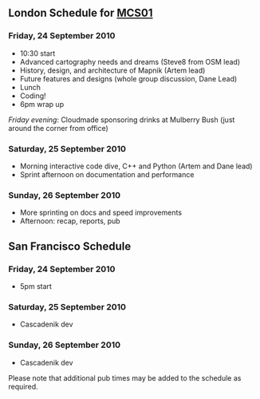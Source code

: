 <!-- Name: MapnikCodeSprint/MCS01/Schedule -->
<!-- Version: 1 -->
<!-- Last-Modified: 2010/09/29 03:23:46 -->
<!-- Author: springmeyer -->
## London Schedule for [MCS01](MapnikCodeSprint_MCS01)

### Friday, 24 September 2010

 * 10:30 start
 * Advanced cartography needs and dreams (Steve8 from OSM lead)
 * History, design, and architecture of Mapnik (Artem lead)
 * Future features and designs (whole group discussion, Dane Lead)
 * Lunch
 * Coding!
 * 6pm wrap up 

*Friday evening*: Cloudmade sponsoring drinks at Mulberry Bush (just around the corner from office)

### Saturday, 25 September 2010

 * Morning interactive code dive, C++ and Python (Artem and Dane lead)
 * Sprint afternoon on documentation and performance

### Sunday, 26 September 2010

 * More sprinting on docs and speed improvements
 * Afternoon: recap, reports, pub


## San Francisco Schedule

### Friday, 24 September 2010
 * 5pm start
 
### Saturday, 25 September 2010
 * Cascadenik dev

### Sunday, 26 September 2010

 * Cascadenik dev

Please note that additional pub times may be added to the schedule as required.
